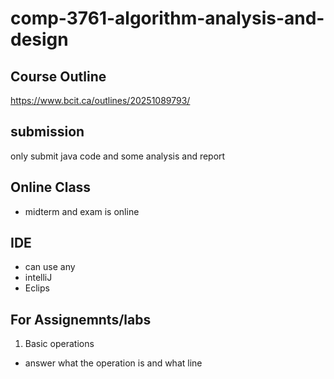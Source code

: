# comp-3761-algorithm-analysis-and-design

## Course Outline
https://www.bcit.ca/outlines/20251089793/

## submission
only submit java code
and some analysis and report

## Online Class
- midterm and exam is online

## IDE
- can use any
- intelliJ
- Eclips

## For Assignemnts/labs
1. Basic operations
- answer what the operation is and what line